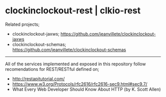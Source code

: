 # clockinclockout-rest | clkio-rest

Related projects;
- clockinclockout-jaxws; https://github.com/jeanvillete/clockinclockout-jaxws
- clockinclockout-schemas; https://github.com/jeanvillete/clockinclockout-schemas

***

All of the services implemented and exposed in this repository follow recomendations for REST/RESTful defined on;
- http://restapitutorial.com/
- https://www.w3.org/Protocols/rfc2616/rfc2616-sec9.html#sec9.7/
- What Every Web Developer Should Know About HTTP (by K. Scott Allen)
